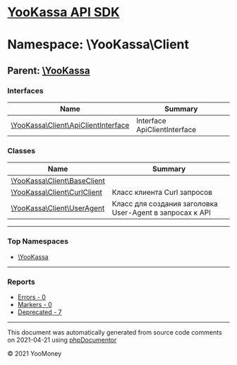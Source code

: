 # [YooKassa API SDK](../home.md)

# Namespace: \YooKassa\Client
## Parent: [\YooKassa](../namespaces/yookassa.md)
### Interfaces
| Name | Summary |
| ---- | ------- |
| [\YooKassa\Client\ApiClientInterface](../classes/YooKassa-Client-ApiClientInterface.md) | Interface ApiClientInterface |
### Classes
| Name | Summary |
| ---- | ------- |
| [\YooKassa\Client\BaseClient](../classes/YooKassa-Client-BaseClient.md) |  |
| [\YooKassa\Client\CurlClient](../classes/YooKassa-Client-CurlClient.md) | Класс клиента Curl запросов |
| [\YooKassa\Client\UserAgent](../classes/YooKassa-Client-UserAgent.md) | Класс для создания заголовка User-Agent в запросах к API |

---

### Top Namespaces

* [\YooKassa](../namespaces/yookassa.md)

---

### Reports
* [Errors - 0](../reports/errors.md)
* [Markers - 0](../reports/markers.md)
* [Deprecated - 7](../reports/deprecated.md)

---

This document was automatically generated from source code comments on 2021-04-21 using [phpDocumentor](http://www.phpdoc.org/)

&copy; 2021 YooMoney